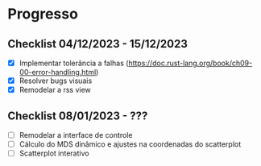 # Progresso
## Checklist 04/12/2023 - 15/12/2023
- [x] Implementar tolerância a falhas (https://doc.rust-lang.org/book/ch09-00-error-handling.html)
- [x] Resolver bugs visuais
- [x] Remodelar a rss view

## Checklist 08/01/2023 - ???
- [ ] Remodelar a interface de controle
- [ ] Cálculo do MDS dinâmico e ajustes na coordenadas do scatterplot
- [ ] Scatterplot interativo